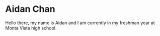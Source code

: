 # Aidan Chan
Hello there, my name is Aidan and I am currently in my freshman year at Monta Vista high school.

